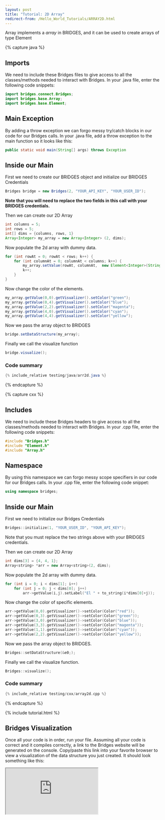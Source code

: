 ```yaml
---
layout: post
title: "Tutorial: 2D Array"
redirect-from: /Hello_World_Tutorials/ARRAY2D.html
---
```


Array<E> implements a _array_ in BRIDGES, and it can be used to create arrays of type Element<E>

{% capture java %}

## Imports

We need to include these Bridges files to give access to all the classes/methods needed to interact with Bridges.
In your .java file, enter the following code snippets:

```java
import bridges.connect.Bridges;
import bridges.base.Array;
import bridges.base.Element;
```

## Main Exception

By adding a throw exception we can forgo messy try/catch blocks in our code for our Bridges calls.
In your .java file, add a throw exception to the main function so it looks like this:

```java
public static void main(String[] args) throws Exception
```

## Inside our Main

First we need to create our BRIDGES object and initialize our BRIDGES Credentials

```java
Bridges bridge = new Bridges(2, "YOUR_API_KEY", "YOUR_USER_ID");
```

**Note that you will need to replace the two fields in this call with your BRIDGES credentials.**

Then we can create our 2D Array

```java
int columns = 5;
int rows = 5;
int[] dims = {columns, rows, 1}
Array<Integer> my_array = new Array<Integer> (2, dims);
```

Now populate the 2d array with dummy data.

```java
for (int rowAt = 0; rowAt < rows; k++) {
	for (int columnAt = 0; columnAt < columns; k++) {
		my_array.setValue(rowAt, columnAt,  new Element<Integer>(String.valueOf(k), k*k));
		k++;
	}
}
```

Now change the color of the elements.

```java
my_array.getValue(0,0).getVisualizer().setColor("green");
my_array.getValue(0,4).getVisualizer().setColor("blue");
my_array.getValue(2,2).getVisualizer().setColor("magenta");
my_array.getValue(4,0).getVisualizer().setColor("cyan");
my_array.getValue(4,4).getVisualizer().setColor("yellow");
```

Now we pass the array object to BRIDGES

```java
bridge.setDataStructure(my_array);
```

Finally we call the visualize function

```java
bridge.visualize();
```

### Code summary

```java
{% include_relative testing/java/arr2d.java %}
```

{% endcapture %}

{% capture cxx %}

## Includes

We need to include these Bridges headers to give access to all the classes/methods needed to interact with Bridges.
In your .cpp file, enter the following code snippets:

```c++
#include "Bridges.h"
#include "Element.h"
#include "Array.h"
```

## Namespace

By using this namespace we can forgo messy scope specifiers in our code for our Bridges calls.
In your .cpp file, enter the following code snippet:

```c++
using namespace bridges;
```

## Inside our Main

First we need to initialize our Bridges Credentials

```c++
Bridges::initialize(1, "YOUR_USER_ID", "YOUR_API_KEY");
```

Note that you must replace the two strings above with your BRIDGES credentials.

Then we can create our 2D Array

```c++
int dims[3] = {4, 4, 1};
Array<string> *arr = new Array<string>(2, dims);
```

Now populate the 2d array with dummy data.

```c++
for (int i = 0; i < dims[1]; i++)
	for (int j = 0; j < dims[0]; j++)
		arr->getValue(i,j).setLabel("El " + to_string(i*dims[0]+j));
```

Now change the color of specific elements.

```c++
arr->getValue(0,0).getVisualizer()->setColor(Color("red"));
arr->getValue(0,3).getVisualizer()->setColor(Color("green"));
arr->getValue(3,0).getVisualizer()->setColor(Color("blue"));
arr->getValue(3,3).getVisualizer()->setColor(Color("magenta"));
arr->getValue(1,1).getVisualizer()->setColor(Color("cyan"));
arr->getValue(2,2).getVisualizer()->setColor(Color("yellow"));
```

Now we pass the array object to BRIDGES.

```c++
Bridges::setDataStructure(&e0;);
```

Finally we call the visualize function.

```c++
Bridges::visualize();
```

### Code summary

```c++
{% include_relative testing/cxx/array2d.cpp %}
```
{% endcapture %}

{% include tutorial.html %}

## Bridges Visualization

Once all your code is in order, run your file.
Assuming all your code is correct and it compiles correctly, a link to the Bridges website will be generated on the console.
Copy/paste this link into your favorite browser to view a visualization of the data structure you just created.
It should look something like this:

<iframe src="https://bridges-cs.herokuapp.com/assignments/1/bridges_public">

Well done! You’ve just created your 2D array!